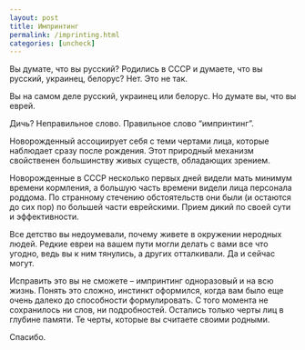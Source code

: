 ```yaml
---
layout: post
title: Импринтинг
permalink: /imprinting.html
categories: [uncheck]
---
```

Вы думате, что вы русский? Родились в СССР и думаете, что вы русский, украинец, белорус? Нет. Это не так. 

Вы на самом деле русский, украинец или белорус. Но думате вы, что вы еврей.

Дичь? Неправильное слово. Правильное слово “импринтинг”.

Новорожденный ассоциирует себя с теми чертами лица, которые наблюдает сразу после рождения. Этот природный механизм свойственен большинству живых существ, обладающих зрением.

Новорожденные в СССР несколько первых дней видели мать минимум времени кормления, а большую часть времени видели лица персонала роддома. По странному стечению обстоятельств они были (и остаются до сих пор) по большей части еврейскими. Прием дикий по своей сути и эффективности.

Все детство вы недоумевали, почему живете в окружении неродных людей. Редкие евреи на вашем пути могли делать с вами все что угодно, ведь вы к ним тянулись, а других отталкивали. Да и сейчас могут.

Исправить это вы не сможете – импринтинг одноразовый и на всю жизнь. Понять это сложно, инстинкт оформился, когда вам было еще очень далеко до способности формулировать. С того момента не сохранилось ни слов, ни подробностей. Остались только черты лиц в глубине памяти. Те черты, которые вы считаете своими родными.

Спасибо.
